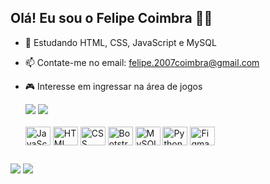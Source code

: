 ## Olá! Eu sou o Felipe Coimbra 🧑‍💻

- 🌱 Estudando HTML, CSS, JavaScript e MySQL
- 📫 Contate-me no email: felipe.2007coimbra@gmail.com
- 🎮 Interesse em ingressar na área de jogos

  <div>
    <img heigth="180em" src="https://github-readme-stats.vercel.app/api?username=felipecoimbra123&show_icons=true&theme=dark&include_all_commits=true&count_private=true"/>
    <img heigth="180em" src="https://github-readme-stats.vercel.app/api/top-langs/?username=felipecoimbra123&layout=compact&langs_count=16&theme=dark"/>
  </div>

  <div style="display: inline_block"><br>
  <img align="center" alt="JavaScript" height="30" width="40" src="https://cdn.jsdelivr.net/gh/devicons/devicon@latest/icons/javascript/javascript-original.svg" />
  <img align="center" alt="HTML" height="30" width="40" src="https://cdn.jsdelivr.net/gh/devicons/devicon@latest/icons/html5/html5-original-wordmark.svg" />
  <img align="center" alt="CSS" height="30" width="40" src="https://cdn.jsdelivr.net/gh/devicons/devicon@latest/icons/css3/css3-original.svg" />
  <img align="center" alt="Bootstrap" height="30" width="40" src="https://cdn.jsdelivr.net/gh/devicons/devicon@latest/icons/bootstrap/bootstrap-original.svg" />
  <img align="center" alt="MySQL" height="30" width="40" src="https://cdn.jsdelivr.net/gh/devicons/devicon@latest/icons/mysql/mysql-original-wordmark.svg" />
  <img align="center" alt="Python" height="30" width="40" src="https://cdn.jsdelivr.net/gh/devicons/devicon@latest/icons/python/python-original.svg" />
  <img align="center" alt="Figma" height="30" width="40" src="https://cdn.jsdelivr.net/gh/devicons/devicon@latest/icons/figma/figma-original.svg" />
</div>

##

<div> 
  <a href="https://www.instagram.com/felipe_santos.cr/" target="_blank"><img src="https://img.shields.io/badge/-Instagram-%23E4405F?style=for-the-badge&logo=instagram&logoColor=white" target="_blank"></a>
  <a href="https://www.linkedin.com/in/felipe-coimbra-322748293/" target="_blank"><img src="https://img.shields.io/badge/-LinkedIn-%230077B5?style=for-the-badge&logo=linkedin&logoColor=white" target="_blank"></a> 
  
</div>
